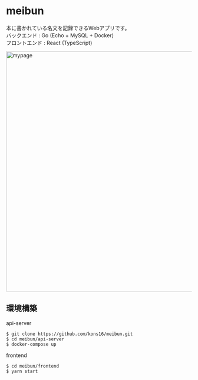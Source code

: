 # meibun  
本に書かれている名文を記録できるWebアプリです。  
バックエンド : Go (Echo + MySQL + Docker)  
フロントエンド : React (TypeScript)  

<img width="650" alt="mypage" src="https://user-images.githubusercontent.com/31591102/94407992-26fdbd80-01af-11eb-968f-ee517415515c.png">

## 環境構築
api-server
```
$ git clone https://github.com/kons16/meibun.git
$ cd meibun/api-server
$ docker-compose up
```
frontend
```
$ cd meibun/frontend
$ yarn start
```
